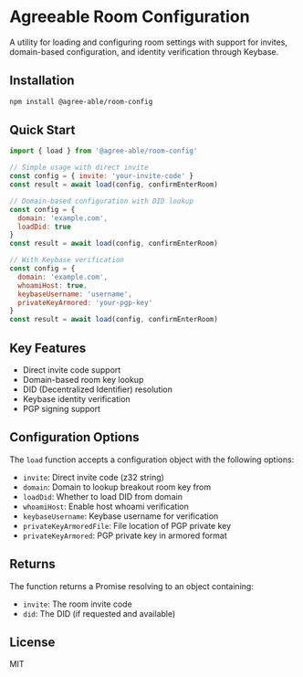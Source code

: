 # Agreeable Room Configuration

A utility for loading and configuring room settings with support for invites, domain-based configuration, and identity verification through Keybase.

## Installation

```bash
npm install @agree-able/room-config
```

## Quick Start

```javascript
import { load } from '@agree-able/room-config'

// Simple usage with direct invite
const config = { invite: 'your-invite-code' }
const result = await load(config, confirmEnterRoom)

// Domain-based configuration with DID lookup
const config = { 
  domain: 'example.com',
  loadDid: true
}
const result = await load(config, confirmEnterRoom)

// With Keybase verification
const config = {
  domain: 'example.com',
  whoamiHost: true,
  keybaseUsername: 'username',
  privateKeyArmored: 'your-pgp-key'
}
const result = await load(config, confirmEnterRoom)
```

## Key Features

- Direct invite code support
- Domain-based room key lookup
- DID (Decentralized Identifier) resolution
- Keybase identity verification
- PGP signing support

## Configuration Options

The `load` function accepts a configuration object with the following options:

- `invite`: Direct invite code (z32 string)
- `domain`: Domain to lookup breakout room key from
- `loadDid`: Whether to load DID from domain
- `whoamiHost`: Enable host whoami verification
- `keybaseUsername`: Keybase username for verification
- `privateKeyArmoredFile`: File location of PGP private key
- `privateKeyArmored`: PGP private key in armored format

## Returns

The function returns a Promise resolving to an object containing:
- `invite`: The room invite code
- `did`: The DID (if requested and available)

## License

MIT
